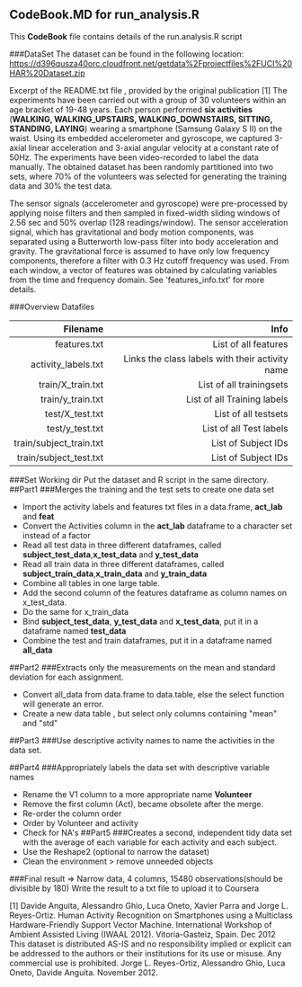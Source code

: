 ## CodeBook.MD for run_analysis.R
This **CodeBook** file contains details of the run.analysis.R script

###DataSet
The dataset can be found in the following location: https://d396qusza40orc.cloudfront.net/getdata%2Fprojectfiles%2FUCI%20HAR%20Dataset.zip

Excerpt of the README.txt file , provided by the original publication [1] 
The experiments have been carried out with a group of 30 volunteers within an age bracket of 19-48 years. 
Each person performed **six activities** (**WALKING, WALKING_UPSTAIRS, WALKING_DOWNSTAIRS, SITTING, STANDING, LAYING**) 
wearing a smartphone (Samsung Galaxy S II) on the waist. Using its embedded accelerometer and gyroscope, 
we captured 3-axial linear acceleration and 3-axial angular velocity at a constant rate of 50Hz. 
The experiments have been video-recorded to label the data manually. 
The obtained dataset has been randomly partitioned into two sets, where 70% of the volunteers 
was selected for generating the training data and 30% the test data. 

The sensor signals (accelerometer and gyroscope) were pre-processed by applying noise filters and then 
sampled in fixed-width sliding windows of 2.56 sec and 50% overlap (128 readings/window). 
The sensor acceleration signal, which has gravitational and body motion components, 
was separated using a Butterworth low-pass filter into body acceleration and gravity. 
The gravitational force is assumed to have only low frequency components, therefore a filter with 0.3 Hz cutoff frequency was used. 
From each window, a vector of features was obtained by calculating variables from the time and frequency domain. 
See 'features_info.txt' for more details. 


###Overview Datafiles 

|  Filename|  Info|
|-------------:|------------:|
|features.txt|List of all features|
|activity_labels.txt|Links the class labels with their activity name|
|train/X_train.txt|List of all trainingsets|
|train/y_train.txt|List of all Training labels|
|test/X_test.txt|List of all testsets|
|test/y_test.txt|List of all Test labels||
|train/subject_train.txt|List of Subject IDs|
|train/subject_test.txt|List of Subject IDs|

###Set Working dir
Put the dataset and R script in the same directory.
##Part1
###Merges the training and the test sets to create one data set
* Import the activity labels and features txt files in a data.frame, **act_lab** and **feat**
* Convert the Activities column in the **act_lab** dataframe to a character set instead of a factor
* Read all test data in three different dataframes, called **subject_test_data**,**x_test_data** and **y_test_data**
* Read all train data in three different dataframes, called **subject_train_data**,**x_train_data** and **y_train_data**
* Combine all tables in one large table. 
* Add the second column of the features dataframe as column names on x_test_data.
* Do the same for x_train_data
* Bind **subject_test_data**, **y_test_data** and **x_test_data**, put it in a dataframe named **test_data**
* Combine the test and train dataframes, put it in a dataframe named **all_data**

##Part2
###Extracts only the measurements on the mean and standard deviation for each assignment.
* Convert all_data from data.frame to data.table, else the select function will generate an error.
* Create a new data table , but select only columns containing "mean" and "std"

##Part3
###Use descriptive activity names to name the activities in the data set.

##Part4
###Appropriately labels the data set with descriptive variable names
* Rename the V1 column to a more appropriate name **Volunteer**
* Remove the first column (Act), became obsolete after the merge.
* Re-order the column order
* Order by Volunteer and activity
* Check for NA's 
##Part5
###Creates a second, independent tidy data set with the average of each variable for each activity and each subject.
* Use the Reshape2 (optional to narrow the dataset)
* Clean the environment > remove unneeded objects

###Final result => Narrow data, 4 columns, 15480 observations(should be divisible by 180) 
Write the result to a txt file to upload it to Coursera



[1] Davide Anguita, Alessandro Ghio, Luca Oneto, Xavier Parra and Jorge L. Reyes-Ortiz. 
Human Activity Recognition on Smartphones using a Multiclass Hardware-Friendly Support Vector Machine. 
International Workshop of Ambient Assisted Living (IWAAL 2012). Vitoria-Gasteiz, Spain. Dec 2012
This dataset is distributed AS-IS and no responsibility implied or explicit can be addressed to the authors 
or their institutions for its use or misuse. Any commercial use is prohibited.
Jorge L. Reyes-Ortiz, Alessandro Ghio, Luca Oneto, Davide Anguita. November 2012.

